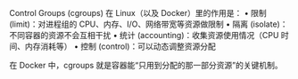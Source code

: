 Control Groups (cgroups) 在 Linux（以及 Docker）里的作用是：
	•	限制 (limit)：对进程组的 CPU、内存、I/O、网络带宽等资源做限制
	•	隔离 (isolate)：不同容器的资源不会互相干扰
	•	统计 (accounting)：收集资源使用情况（CPU 时间、内存消耗等）
	•	控制 (control)：可以动态调整资源分配

在 Docker 中，cgroups 就是容器能“只用到分配的那一部分资源”的关键机制。